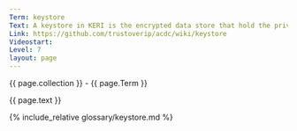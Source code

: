 ```yaml
---
Term: keystore
Text: A keystore in KERI is the encrypted data store that hold the private keys for a collection of AIDs.
Link: https://github.com/trustoverip/acdc/wiki/keystore
Videostart: 
Level: 7
layout: page
---
```


{{ page.collection }} - {{ page.Term }}

   {{ page.text }}

{% include_relative glossary/keystore.md %}
